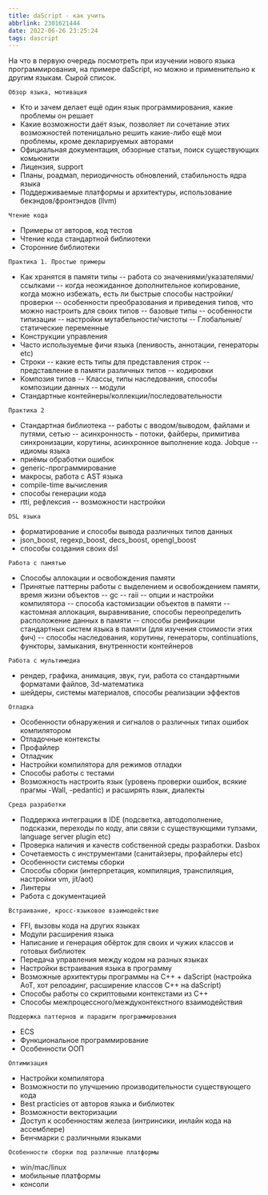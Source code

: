 ```yaml
---
title: daScript - как учить
abbrlink: 2301621444
date: 2022-06-26 23:25:24
tags: dascript
---
```


На что в первую очередь посмотреть при изучении нового языка программирования, на примере daScript, но можно и применительно к другим языкам. Сырой список.

`Обзор языка, мотивация`
  - Кто и зачем делает ещё один язык программирования, какие проблемы он решает
  - Какие возможности даёт язык, позволяет ли сочетание этих возможностей потеницально решить какие-либо ещё мои проблемы, кроме декларируемых авторами
  - Официальная документация, обзорные статьи, поиск существующих комьюнити
  - Лицензия, support
  - Планы, роадмап, периодичность обновлений, стабильность ядра языка
  - Поддерживаемые платформы и архитектуры, использование бекэндов/фронтэндов (llvm)

`Чтение кода`
  - Примеры от авторов, код тестов
  - Чтение кода стандартной библиотеки
  - Сторонние библиотеки

`Практика 1. Простые примеры`
  - Как хранятся в памяти типы
    -- работа со значениями/указателями/ссылками
    -- когда неожиданное дополнительное копирование, когда можно избежать, есть ли быстрые способы настройки/проверки
    -- особенности преобразования и приведения типов, что можно настроить для своих типов
    -- базовые типы
    -- особенности типизации
    -- настройки мутабельности/чистоты
    -- Глобальные/статические переменные
  - Конструкции управления
  - Часто используемые фичи языка (ленивость, аннотации, генераторы etc)
  - Строки
    -- какие есть типы для представления строк
    -- представление в памяти различных типов
    -- кодировки
  - Композия типов
    -- Классы, типы наследования, способы композиции данных
    -- модули
  - Стандартные контейнеры/коллекции/последовательности

`Практика 2`
  - Стандартная библиотека
    -- работы с вводом/выводом, файлами и путями, сетью
    -- асинхронность - потоки, файберы, примитива синхронизации, корутины, асинхронное выполнение кода. Jobque
    -- идиомы языка
  - приёмы обработки ошибок
  - generic-программирование
  - макросы, работа с AST языка
  - compile-time вычисления
  - способы генерации кода
  - rtti, рефлексия -- возможности настройки

`DSL языка`
  - форматирование и способы вывода различных типов данных
  - json_boost, regexp_boost, decs_boost, opengl_boost
  - способы создания своих dsl

`Работа с памятью`
  - Способы аллокации и освобождения памяти
  - Принятые паттерны работы с выделением и освобождением памяти, время жизни объектов
    -- gc
    -- raii
    -- опции и настройки компилятора
    -- способа кастомизации объектов в памяти -- кастомная аллокация, выравнивание, способы переопределить расположение данных в памяти
    -- способы реификации стандартных систем языка в памяти (для изучения стоимости этих фич) -- способы наследования, корутины, генераторы, continuations, функторы, замыкания, внутренности контейнеров

`Работа с мультимедиа`
  - рендер, графика, анимация, звук, гуи, работа со стандартными форматами файлов, 3d-математика
  - шейдеры, системы материалов, способы реализации эффектов

`Отладка`
  - Особенности обнаружения и сигналов о различных типах ошибок компилятором
  - Отладочные контексты
  - Профайлер
  - Отладчик
  - Настройки компилятора для режимов отладки
  - Способы работы с тестами
  - Возможность настроить язык (уровень проверки ошибок, всякие прагмы -Wall, -pedantic) и расширять язык, диалекты


 `Среда разработки`
  - Поддержка интеграции в IDE (подсветка, автодополнение, подсказки, переходы по коду, апи связи с существующими тулзами, language server plugin etc)
  - Проверка наличия и качеств собственной среды разработки. Dasbox
  - Сочетаемость с инструментами (санитайзеры, профайлеры etc)
  - Особенности системы сборки
  - Способы сборки (интерпретация, компиляция, транспиляция, настройки vm, jit/aot)
  - Линтеры
  - Работа с документацией

`Встраивание, кросс-языковое взаимодействие`
  - FFI, вызовы кода на других языках
  - Модули расширения языка
  - Написание и генерация обёрток для своих и чужих классов и готовых библиотек
  - Передача управления между кодом на разных языках
  - Настройки встраивания языка в программу
  - Возможные архитектуры программы на C++ + daScript (настройка AoT, хот релоадинг, расширение классов C++ на daScript)
  - Способы работы со скриптовыми контекстами из C++
  - Способы межпроцессного/междуконтекстного взаимодействия

`Поддержка паттернов и парадигм программирования`
  - ECS
  - Функциональное программирование
  - Особенности ООП

`Оптимизация`
  - Настройки компилятора
  - Возможности по улучшению производительности существующего кода
  - Best practicies от авторов языка и библиотек
  - Возможности векторизации
  - Доступ к особенностям железа (интринсики, инлайн кода на ассемблере)
  - Бенчмарки с различными языками

`Особенности сборки под различные платформы`
  - win/mac/linux
  - мобильные платформы
  - консоли